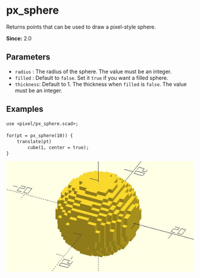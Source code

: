 # px_sphere

Returns points that can be used to draw a pixel-style sphere.

**Since:** 2.0

## Parameters

- `radius` : The radius of the sphere. The value must be an integer.
- `filled` : Default to `false`. Set it `true` if you want a filled sphere.
- `thickness`: Default to 1. The thickness when `filled` is `false`. The value must be an integer.

## Examples

	use <pixel/px_sphere.scad>;

	for(pt = px_sphere(10)) {
		translate(pt)
			cube(1, center = true);
	}

![px_sphere](images/lib2x-px_sphere-1.JPG)
